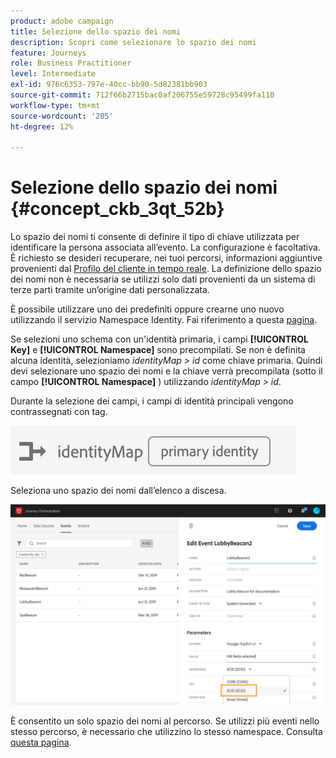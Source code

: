 ```yaml
---
product: adobe campaign
title: Selezione dello spazio dei nomi
description: Scopri come selezionare lo spazio dei nomi
feature: Journeys
role: Business Practitioner
level: Intermediate
exl-id: 976c6353-797e-40cc-bb90-5d82381bb903
source-git-commit: 712f66b2715bac0af206755e59728c95499fa110
workflow-type: tm+mt
source-wordcount: '205'
ht-degree: 12%

---
```


# Selezione dello spazio dei nomi {#concept_ckb_3qt_52b}

Lo spazio dei nomi ti consente di definire il tipo di chiave utilizzata per identificare la persona associata all’evento. La configurazione è facoltativa. È richiesto se desideri recuperare, nei tuoi percorsi, informazioni aggiuntive provenienti dal [Profilo del cliente in tempo reale](https://docs.adobe.com/content/help/it-IT/experience-platform/profile/home.html). La definizione dello spazio dei nomi non è necessaria se utilizzi solo dati provenienti da un sistema di terze parti tramite un’origine dati personalizzata.

È possibile utilizzare uno dei predefiniti oppure crearne uno nuovo utilizzando il servizio Namespace Identity. Fai riferimento a questa [pagina](https://docs.adobe.com/content/help/it-IT/experience-platform/identity/home.html).

Se selezioni uno schema con un&#39;identità primaria, i campi **[!UICONTROL Key]** e **[!UICONTROL Namespace]** sono precompilati. Se non è definita alcuna identità, selezioniamo _identityMap > id_ come chiave primaria. Quindi devi selezionare uno spazio dei nomi e la chiave verrà precompilata (sotto il campo **[!UICONTROL Namespace]** ) utilizzando _identityMap > id_.

Durante la selezione dei campi, i campi di identità principali vengono contrassegnati con tag.

![](../assets/primary-identity.png)


Seleziona uno spazio dei nomi dall’elenco a discesa.

![](../assets/journey17.png)

È consentito un solo spazio dei nomi al percorso. Se utilizzi più eventi nello stesso percorso, è necessario che utilizzino lo stesso namespace. Consulta [questa pagina](../building-journeys/journey.md).
